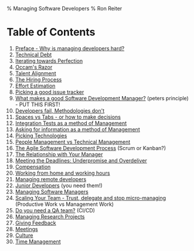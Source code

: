 % Managing Software Developers
% Ron Reiter

# Table of Contents

1. [Preface - Why is managing developers hard?](preface.md)
2. [Technical Debt](techdebt.md)
3. [Iterating towards Perfection](iterating.md)
4. [Occam's Razor](occam.md)
5. [Talent Alignment](alignment.md)
6. [The Hiring Process](hiring.md)
7. [Effort Estimation](effort.md)
8. [Picking a good issue tracker](tracker.md)
9. [What makes a good Software Development Manager?](whatmakesagoodmanager.md) (peters principle) - PUT THIS FIRST!
10. [Developers fail, Methodologies don't](methodologies.md)
11. [Spaces vs Tabs - or how to make decisions](decisions.md)
12. [Integration Tests as a method of Management](integration.md)
13. [Asking for information as a method of Management](askingforinformation.md)
14. [Picking Technologies](technologies.md)
15. [People Management vs Technical Management](peoplevstech.md)
16. [The Agile Software Development Process](agile.md) (Scrum or Kanban?)
17. [The Relationship with Your Manager](yourmanager.md)
18. [Meeting the Deadlines: Underpromise and Overdeliver](deadlines.md)
19. [Compensation](compensation.md)
20. [Working from home and working hours](hours.md) 
21. [Managing remote developers](remote.md)
22. [Junior Developers](juniors.md) (you need them!)
23. [Managing Software Managers](managingmanagers.md)
24. [Scaling Your Team - Trust, delegate and stop micro-managing](scale.md) (Productive Work vs Management Work)
25. [Do you need a QA team?](qa.md) (CI/CD)
26. [Managing Research Projects](research.md)
27. [Giving Feedback](feedback.md)
28. [Meetings](meetings.md)
29. [Culture](culture.md)
30. [Time Management](time.md)


